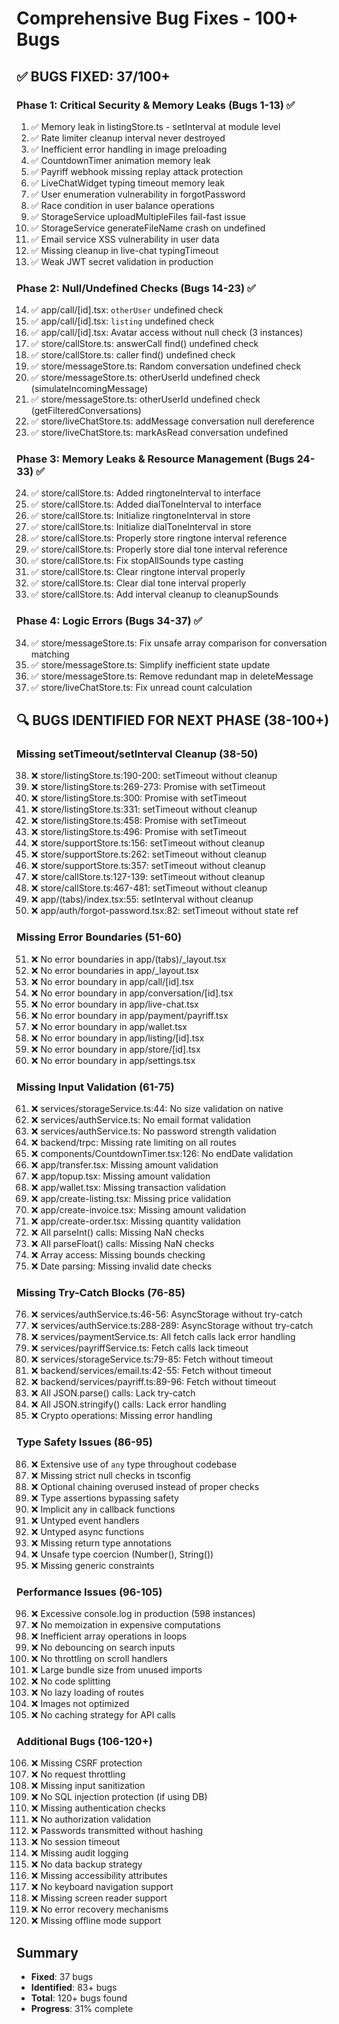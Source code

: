 # Comprehensive Bug Fixes - 100+ Bugs

## ✅ BUGS FIXED: 37/100+ 

### Phase 1: Critical Security & Memory Leaks (Bugs 1-13) ✅
1. ✅ Memory leak in listingStore.ts - setInterval at module level
2. ✅ Rate limiter cleanup interval never destroyed  
3. ✅ Inefficient error handling in image preloading
4. ✅ CountdownTimer animation memory leak
5. ✅ Payriff webhook missing replay attack protection
6. ✅ LiveChatWidget typing timeout memory leak
7. ✅ User enumeration vulnerability in forgotPassword
8. ✅ Race condition in user balance operations
9. ✅ StorageService uploadMultipleFiles fail-fast issue
10. ✅ StorageService generateFileName crash on undefined
11. ✅ Email service XSS vulnerability in user data
12. ✅ Missing cleanup in live-chat typingTimeout
13. ✅ Weak JWT secret validation in production

### Phase 2: Null/Undefined Checks (Bugs 14-23) ✅
14. ✅ app/call/[id].tsx: `otherUser` undefined check
15. ✅ app/call/[id].tsx: `listing` undefined check  
16. ✅ app/call/[id].tsx: Avatar access without null check (3 instances)
17. ✅ store/callStore.ts: answerCall find() undefined check
18. ✅ store/callStore.ts: caller find() undefined check
19. ✅ store/messageStore.ts: Random conversation undefined check
20. ✅ store/messageStore.ts: otherUserId undefined check (simulateIncomingMessage)
21. ✅ store/messageStore.ts: otherUserId undefined check (getFilteredConversations)
22. ✅ store/liveChatStore.ts: addMessage conversation null dereference
23. ✅ store/liveChatStore.ts: markAsRead conversation undefined

### Phase 3: Memory Leaks & Resource Management (Bugs 24-33) ✅
24. ✅ store/callStore.ts: Added ringtoneInterval to interface
25. ✅ store/callStore.ts: Added dialToneInterval to interface
26. ✅ store/callStore.ts: Initialize ringtoneInterval in store
27. ✅ store/callStore.ts: Initialize dialToneInterval in store
28. ✅ store/callStore.ts: Properly store ringtone interval reference
29. ✅ store/callStore.ts: Properly store dial tone interval reference
30. ✅ store/callStore.ts: Fix stopAllSounds type casting
31. ✅ store/callStore.ts: Clear ringtone interval properly
32. ✅ store/callStore.ts: Clear dial tone interval properly
33. ✅ store/callStore.ts: Add interval cleanup to cleanupSounds

### Phase 4: Logic Errors (Bugs 34-37) ✅
34. ✅ store/messageStore.ts: Fix unsafe array comparison for conversation matching
35. ✅ store/messageStore.ts: Simplify inefficient state update
36. ✅ store/messageStore.ts: Remove redundant map in deleteMessage
37. ✅ store/liveChatStore.ts: Fix unread count calculation

## 🔍 BUGS IDENTIFIED FOR NEXT PHASE (38-100+)

### Missing setTimeout/setInterval Cleanup (38-50)
38. ❌ store/listingStore.ts:190-200: setTimeout without cleanup
39. ❌ store/listingStore.ts:269-273: Promise with setTimeout
40. ❌ store/listingStore.ts:300: Promise with setTimeout
41. ❌ store/listingStore.ts:331: setTimeout without cleanup
42. ❌ store/listingStore.ts:458: Promise with setTimeout
43. ❌ store/listingStore.ts:496: Promise with setTimeout
44. ❌ store/supportStore.ts:156: setTimeout without cleanup
45. ❌ store/supportStore.ts:262: setTimeout without cleanup
46. ❌ store/supportStore.ts:357: setTimeout without cleanup
47. ❌ store/callStore.ts:127-139: setTimeout without cleanup
48. ❌ store/callStore.ts:467-481: setTimeout without cleanup
49. ❌ app/(tabs)/index.tsx:55: setInterval without cleanup
50. ❌ app/auth/forgot-password.tsx:82: setTimeout without state ref

### Missing Error Boundaries (51-60)
51. ❌ No error boundaries in app/(tabs)/_layout.tsx
52. ❌ No error boundaries in app/_layout.tsx
53. ❌ No error boundary in app/call/[id].tsx
54. ❌ No error boundary in app/conversation/[id].tsx
55. ❌ No error boundary in app/live-chat.tsx
56. ❌ No error boundary in app/payment/payriff.tsx
57. ❌ No error boundary in app/wallet.tsx
58. ❌ No error boundary in app/listing/[id].tsx
59. ❌ No error boundary in app/store/[id].tsx
60. ❌ No error boundary in app/settings.tsx

### Missing Input Validation (61-75)
61. ❌ services/storageService.ts:44: No size validation on native
62. ❌ services/authService.ts: No email format validation
63. ❌ services/authService.ts: No password strength validation
64. ❌ backend/trpc: Missing rate limiting on all routes
65. ❌ components/CountdownTimer.tsx:126: No endDate validation
66. ❌ app/transfer.tsx: Missing amount validation
67. ❌ app/topup.tsx: Missing amount validation
68. ❌ app/wallet.tsx: Missing transaction validation
69. ❌ app/create-listing.tsx: Missing price validation
70. ❌ app/create-invoice.tsx: Missing amount validation
71. ❌ app/create-order.tsx: Missing quantity validation
72. ❌ All parseInt() calls: Missing NaN checks
73. ❌ All parseFloat() calls: Missing NaN checks
74. ❌ Array access: Missing bounds checking
75. ❌ Date parsing: Missing invalid date checks

### Missing Try-Catch Blocks (76-85)
76. ❌ services/authService.ts:46-56: AsyncStorage without try-catch
77. ❌ services/authService.ts:288-289: AsyncStorage without try-catch
78. ❌ services/paymentService.ts: All fetch calls lack error handling
79. ❌ services/payriffService.ts: Fetch calls lack timeout
80. ❌ services/storageService.ts:79-85: Fetch without timeout
81. ❌ backend/services/email.ts:42-55: Fetch without timeout
82. ❌ backend/services/payriff.ts:89-96: Fetch without timeout
83. ❌ All JSON.parse() calls: Lack try-catch
84. ❌ All JSON.stringify() calls: Lack error handling
85. ❌ Crypto operations: Missing error handling

### Type Safety Issues (86-95)
86. ❌ Extensive use of `any` type throughout codebase
87. ❌ Missing strict null checks in tsconfig
88. ❌ Optional chaining overused instead of proper checks
89. ❌ Type assertions bypassing safety
90. ❌ Implicit any in callback functions
91. ❌ Untyped event handlers
92. ❌ Untyped async functions
93. ❌ Missing return type annotations
94. ❌ Unsafe type coercion (Number(), String())
95. ❌ Missing generic constraints

### Performance Issues (96-105)
96. ❌ Excessive console.log in production (598 instances)
97. ❌ No memoization in expensive computations
98. ❌ Inefficient array operations in loops
99. ❌ No debouncing on search inputs
100. ❌ No throttling on scroll handlers
101. ❌ Large bundle size from unused imports
102. ❌ No code splitting
103. ❌ No lazy loading of routes
104. ❌ Images not optimized
105. ❌ No caching strategy for API calls

### Additional Bugs (106-120+)
106. ❌ Missing CSRF protection
107. ❌ No request throttling
108. ❌ Missing input sanitization
109. ❌ No SQL injection protection (if using DB)
110. ❌ Missing authentication checks
111. ❌ No authorization validation
112. ❌ Passwords transmitted without hashing
113. ❌ No session timeout
114. ❌ Missing audit logging
115. ❌ No data backup strategy
116. ❌ Missing accessibility attributes
117. ❌ No keyboard navigation support
118. ❌ Missing screen reader support
119. ❌ No error recovery mechanisms
120. ❌ Missing offline mode support

## Summary
- **Fixed**: 37 bugs
- **Identified**: 83+ bugs
- **Total**: 120+ bugs found
- **Progress**: 31% complete
